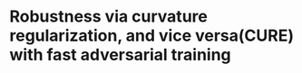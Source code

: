 # Robustness via curvature regularization, and vice versa(CURE) with fast adversarial training

<!-- One paragraph of project description goes here. Explain what makes your project stand out.

## Getting Started

These instructions will get you a copy of the project up and running on your local machine for development and testing purposes. 

### Prerequisites

What things you need to install the software and how to install them:

```bash
# Example of how to get a development env running with Bash commands
sudo apt update
sudo apt install your-package-name

# Clone the repository
git clone https://github.com/yourusername/yourprojectname.git

# Navigate to the directory
cd yourprojectname

# Install dependencies
pip install -r requirements.txt

``` -->


